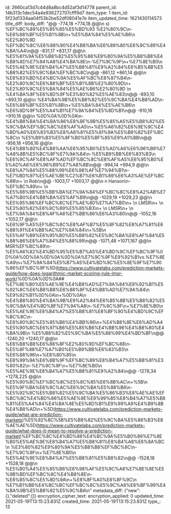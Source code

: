 id: 2660ca13d7c44d8a8bc4d52af3d14778
parent_id: 14b313c1dec54a4e936272707cfff9d7
item_type: 1
item_id: 5f23d1334aa04f53b2be52df08041e7e
item_updated_time: 1621430114573
title_diff: 
body_diff: "@@ -774,18 +774,18 @@\\n s) %EF%BC%89%E5%85%85%E5%BD%93 %E2%80%9C\\n-%E6%88%BF%E5%B1%8B\\n+%E5%BA%84%E5%AE%B6\\n %E2%80%9D %EF%BC%8C%E6%88%90%E4%B8%BA%E6%89%80%E6%9C%89%E4%BA%A4\\n@@ -831,17 +831,17 @@\\n %E5%81%9A%E5%B8%82%E5%95%86%E9%80%9A%E5%B8%B8%E4%B8%8D%E7%94%A8%E4%BA%8E\\n-%E7%9C%9F\\n+%E7%8E%B0\\n %E5%AE%9E%E8%B4%A7%E5%B8%81%E9%A2%84%E6%B5%8B%E5%B8%82%E5%9C%BA%EF%BC%8C\\n@@ -861,12 +861,14 @@\\n %E8%83%BD%E4%BC%9A%E5%AF%BC%E8%87%B4\\n-%E2%80%9C%E6%88%BF%E5%B1%8B%E2%80%9D\\n+ %E2%80%9C%E5%BA%84%E5%AE%B6%E2%80%9D \\n %E4%BA%8F%E6%8D%9F%E3%80%82%E5%AE%83\\n@@ -893,10 +893,10 @@\\n %E4%BA%9B%E5%B8%82%E5%9C%BA%E4%B8%AD\\n-%E6%88%BF%E5%B1%8B\\n+%E5%BA%84%E5%AE%B6\\n %E6%8D%9F%E5%A4%B1%E7%9A%84%E5%8D%B1\\n@@ -910,16 +910,16 @@\\n %0D%0A%0D%0A\\n-%E4%B8%BA%E4%BA%86%E8%BF%9B%E5%85%A5%E5%B8%82%E5%9C%BA%EF%BC%8C%E8%AF%A5\\n+%E5%A6%82%E6%9E%9C%E4%BD%A0%E6%83%B3%E8%A6%81%E5%81%9A%E5%B8%82%EF%BC%8C\\n %E5%B9%B3%E5%8F%B0%E5%BF%85%E9%A1%BB\\n@@ -956,18 +956,16 @@\\n %E4%B8%80%E4%B8%AA%E6%95%B0%E5%AD%A6%E6%96%B9%E7%A8%8B%E5%BC%8F%E7%9A%84\\n-%E5%B9%BB%E6%83%B3\\n %E6%9C%AF%E8%AF%AD%EF%BC%8C%E8%AF%A5%E6%95%B0%E5%AD%A6%E6%96%B9%E7%A8%8B\\n@@ -994,14 +994,9 @@\\n %E8%A7%84%E5%88%99%E6%98%AF%E7%94%B1\\n-%E7%BD%97%E5%AE%BE%C2%B7%E6%B1%89%E6%A3%AE%EF%BC%88\\n+ \\n Robi\\n@@ -1003,17 +1003,17 @@\\n n Hanson\\n-%EF%BC%89\\n+ \\n %E5%88%9B%E5%BB%BA%E7%9A%84%EF%BC%8C%E8%A2%AB%E7%A7%B0%E4%B8%BA%E5%AF%B9\\n@@ -1029,19 +1029,23 @@\\n %E5%95%86%EF%BC%8C%E7%AE%80%E7%A7%B0\\n+ \\n LMSR\\n+ \\n %E3%80%82%E6%9C%89%E5%85%B3\\n+ \\n LMSR\\n+ \\n %E7%9A%84%E8%AF%A6%E7%BB%86%E6%A3%80\\n@@ -1052,16 +1052,17 @@\\n %E6%9F%A5%EF%BC%8C%E8%AF%B7%E5%8F%82%E8%A7%81%E6%88%91%E4%BB%AC%E7%9A%84\\n+%5B\\n %E5%AF%B9%E6%95%B0%E5%B8%82%E5%9C%BA%E8%AF%84%E5%88%86%E8%A7%84%E5%88%99\\n@@ -1071,48 +1071,167 @@\\n MSR%EF%BC%89\\n-%E5%A6%82%E4%BD%95%E5%B7%A5%E4%BD%9C%EF%BC%9F%0D%0A%0D%0A%0D%0A%0D%0A%E7%9C%9F%E9%92%B1vs.%E7%8E%A9\\n+%E7%9A%84%E5%B7%A5%E4%BD%9C%E5%8E%9F%E7%90%86%EF%BC%9F%5D(https://www.cultivatelabs.com/prediction-markets-guide/how-does-logarithmic-market-scoring-rule-lmsr-work)%0D%0A%0D%0A## %E7%8E%B0%E5%AE%9E%E4%B8%AD%E7%9A%84%E9%92%B1%E5%92%8C%E6%B8%B8%E6%88%8F%E4%B8%AD%E7%9A%84\\n %E9%92%B1%0D%0A\\n+%0D%0A\\n %E4%B8%80%E4%BA%9B%E9%A2%84%E6%B5%8B%E5%B8%82%E5%9C%BA%E4%BD%BF%E7%94%A8\\n-%E7%9C%9F\\n+%E7%8E%B0\\n %E5%AE%9E%E8%B4%A7%E5%B8%81%E8%BF%90%E4%BD%9C%EF%BC%8C\\n-%E8%80%8C%E5%85%B6%E4%BB%96\\n+%E4%B8%8E%E6%AD%A4%E5%90%8C%E6%97%B6%E5%85%B6%E4%BB%96%E4%B8%80%E4%BA%9B\\n %E5%B8%82%E5%9C%BA%E5%88%99%E4%BD%BF\\n@@ -1240,20 +1240,17 @@\\n %E6%B8%B8%E6%88%8F%E2%80%9D%EF%BC%88\\n-%E5%8F%88%E7%A7%B0%E5%B9%BB%E6%83%B3\\n %E6%88%96\\n+%E8%80%85\\n %E8%99%9A%E6%8B%9F%EF%BC%89%E8%B4%A7%E5%B8%81%E3%80%82\\n-%E7%9C%9F\\n+%E7%8E%B0\\n %E5%AE%9E%E8%B4%A7%E5%B8%81%E9%A2%84\\n@@ -1278,34 +1278,225 @@\\n %E5%90%8C%EF%BC%8C%E5%8C%85%E6%8B%AC\\n+%5B\\n %E5%9F%BA%E6%9C%AC%E6%9C%BA%E5%88%B6\\n-%E5%92%8C%E5%B8%82%E5%9C%BA%E5%86%B3%E8%AE%AE%EF%BC%8C%E4%BD%86%E5%AE%9E%E9%99%85%E8%B4%A7%E5%B8%81%E5%A4%84%E4%BA%8E%E5%8D%B1%E9%99%A9%E4%B9%8B%E4%B8%AD\\n+%5D(https://www.cultivatelabs.com/prediction-markets-guide/what-are-prediction-markets)%E5%92%8C%5B%E5%B8%82%E5%9C%BA%E5%86%B3%E8%AE%AE%5D(https://www.cultivatelabs.com/prediction-markets-guide/what-does-it-mean-to-resolve-a-prediction-market)%EF%BC%8C%E4%BD%86%E4%BC%9A%E5%B0%86%E7%8E%B0%E5%AE%9E%E8%B4%A7%E5%B8%81%E8%B4%A8%E6%8A%BC\\n %E3%80%82%E9%80%9A%E5%B8%B8%EF%BC%8C\\n-%E7%9C%9F\\n+%E7%8E%B0\\n %E5%AE%9E%E8%B4%A7%E5%B8%81%E5%B8%82\\n@@ -1528,18 +1528,18 @@\\n %E5%B0%A4%E5%85%B6%E6%98%AF%E5%9C%A8%E7%BE%8E%E5%9B%BD%EF%BC%8C%E4%B8%8E\\n-%E8%B5%8C%E5%8D%9A\\n+%E8%8F%A0%E8%8F%9C\\n %E7%B1%BB%E4%BC%BC%EF%BC%8C%E5%9C%A8%E8%BF%99%E4%BA%9B%E5%B8%82%E5%9C%BA\\n"
metadata_diff: {"new":{},"deleted":[]}
encryption_cipher_text: 
encryption_applied: 0
updated_time: 2021-05-19T13:15:23.831Z
created_time: 2021-05-19T13:15:23.831Z
type_: 13
